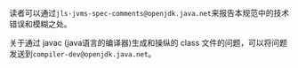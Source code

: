 读者可以通过`jls-jvms-spec-comments@openjdk.java.net`来报告本规范中的技术错误和模糊之处。

关于通过 javac (java语言的编译器)生成和操纵的 class 文件的问题，可以将问题发送到`compiler-dev@openjdk.java.net`。